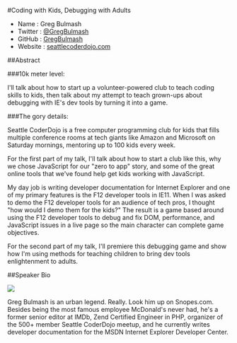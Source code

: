 #Coding with Kids, Debugging with Adults

* Name      : Greg Bulmash
* Twitter   : [@GregBulmash][]
* GitHub    : [GregBulmash][]
* Website   : [seattlecoderdojo.com][]

##Abstract

###10k meter level: 

I'll talk about how to start up a volunteer-powered club to teach coding skills to kids, then talk about my attempt to teach grown-ups about debugging with IE's dev tools by turning it into a game.

###The gory details:

Seattle CoderDojo is a free computer programming club for kids that fills multiple conference rooms at tech giants like Amazon and Microsoft on Saturday mornings, mentoring up to 100 kids every week.

For the first part of my talk, I'll talk about how to start a club like this, why we chose JavaScript for our "zero to app" story, and some of the great online tools that we've found help get kids working with JavaScript.

My day job is writing developer documentation for Internet Explorer and one of my primary features is the F12 developer tools in IE11. When I was asked to demo the F12 developer tools for an audience of tech pros, I thought "how would I demo them for the kids?" The result is a game based around using the F12 developer tools to debug and fix DOM, performance, and JavaScript issues in a live page so the main character can complete game objectives.

For the second part of my talk, I'll premiere this debugging game and show how I'm using methods for teaching children to bring dev tools enlightenment to adults.


##Speaker Bio

![](https://raw.github.com/cascadiajs/2014.cascadiajs.com/master/images/gregbulmash.png)

Greg Bulmash is an urban legend. Really. Look him up on Snopes.com. Besides being the most famous employee McDonald's never had, he's a former senior editor at IMDb, Zend Certified Engineer in PHP, organizer of the 500+ member Seattle CoderDojo meetup, and he currently writes developer documentation for the MSDN Internet Explorer Developer Center.

[@GregBulmash]:http://twitter.com/GregBulmash
[GregBulmash]:http://github.com/GregBulmash
[seattlecoderdojo.com]:http://seattlecoderdojo.com
